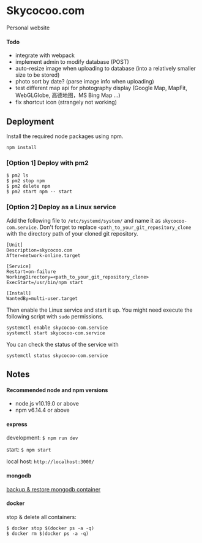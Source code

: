 # Skycocoo.com

Personal website

#### Todo

- integrate with webpack
- implement admin to modify database (POST)
- auto-resize image when uploading to database (into a relatively smaller size to be stored)
- photo sort by date? (parse image info when uploading)
- test different map api for photography display (Google Map, MapFit, WebGLGlobe, 高德地图，MS Bing Map ...)
- fix shortcut icon (strangely not working)

## Deployment

Install the required node packages using npm.

```
npm install
```

### [Option 1] Deploy with pm2
```
$ pm2 ls
$ pm2 stop npm
$ pm2 delete npm
$ pm2 start npm -- start
```

### [Option 2] Deploy as a Linux service
Add the following file to `/etc/systemd/system/` and name it as `skycocoo-com.service`. Don't forget to replace `<path_to_your_git_repository_clone` with the directory path of your cloned git repository.

```
[Unit]
Description=skycocoo.com
After=network-online.target

[Service]
Restart=on-failure
WorkingDirectory=<path_to_your_git_repository_clone>
ExecStart=/usr/bin/npm start

[Install]
WantedBy=multi-user.target
```

Then enable the Linux service and start it up. You might need execute the following script with `sudo` permissions.

```
systemctl enable skycocoo-com.service
systemctl start skycocoo-com.service
```

You can check the status of the service with
```
systemctl status skycocoo-com.service 
```

## Notes

#### Recommended node and npm versions
- node.js v10.19.0 or above
- npm v6.14.4 or above

#### express

development: ```$ npm run dev```

start: ```$ npm start```

local host: ```http://localhost:3000/```

#### mongodb

[backup & restore mongodb container](https://medium.com/faun/how-to-backup-docker-containered-mongo-db-with-mongodump-and-mongorestore-b4eb1c0e7308)

#### docker


stop & delete all containers:

```
$ docker stop $(docker ps -a -q)
$ docker rm $(docker ps -a -q)
```
